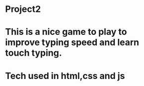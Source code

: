 # Project2
# This is a nice game to play to improve typing speed and learn touch typing.
# Tech used in html,css and js

